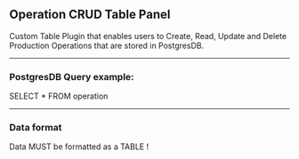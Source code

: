 ## Operation CRUD Table Panel 
Custom Table Plugin that enables users to Create, Read, Update and Delete Production Operations that are stored in PostgresDB.

------

### PostgresDB Query example: 

SELECT * FROM operation

-------

### Data format
Data MUST be formatted as a TABLE !
